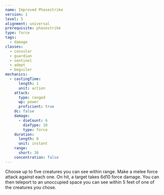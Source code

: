 ```yaml
---
name: Improved Phasestrike
version: 1
level: 5
alignment: universal
prerequisite: phasestrike
type: force
tags:
  - damage
classes:
  - consular
  - guardian
  - sentinel
  - adept
  - beguiler
mechanics:
  - castingTime:
      length: 1
      unit: action
    attack:
      type: ranged
      wp: power
      proficient: true
    dc: false
    damage:
      - dieCount: 6
        dieType: 10
        type: force
    duration:
      length: 0
      unit: instant
    range:
      short: 30
    concentration: false
---
```

Choose up to five creatures you can see within range. Make a melee force attack against each one. On hit, a target takes 6d10 force damage. You can then teleport to an unoccupied space you can see within 5 feet of one of the creatures you chose.
    